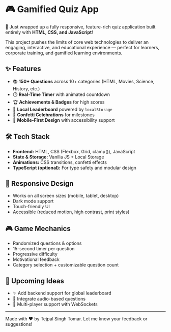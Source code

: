 # 🎮 Gamified Quiz App

🚀 Just wrapped up a fully responsive, feature-rich quiz application built entirely with **HTML, CSS, and JavaScript**!

This project pushes the limits of core web technologies to deliver an engaging, interactive, and educational experience — perfect for learners, corporate training, and gamified learning environments.

## ✨ Features

- 📚 **150+ Questions** across 10+ categories (HTML, Movies, Science, History, etc.)
- ⏱️ **Real-Time Timer** with animated countdown
- 🏆 **Achievements & Badges** for high scores
- 🥇 **Local Leaderboard** powered by `localStorage`
- 🎉 **Confetti Celebrations** for milestones
- 📱 **Mobile-First Design** with accessibility support

## 🛠️ Tech Stack

- **Frontend:** HTML, CSS (Flexbox, Grid, clamp()), JavaScript
- **State & Storage:** Vanilla JS + Local Storage
- **Animations:** CSS transitions, confetti effects
- **TypeScript (optional):** For type safety and modular design

## 📱 Responsive Design

- Works on all screen sizes (mobile, tablet, desktop)
- Dark mode support
- Touch-friendly UI
- Accessible (reduced motion, high contrast, print styles)

## 🎮 Game Mechanics

- Randomized questions & options
- 15-second timer per question
- Progressive difficulty
- Motivational feedback
- Category selection + customizable question count

## 🔧 Upcoming Ideas

- ✨ Add backend support for global leaderboard
- 🎤 Integrate audio-based questions
- 👥 Multi-player support with WebSockets

---

Made with ❤️ by Tejpal Singh Tomar. 
Let me know your feedback or suggestions!

